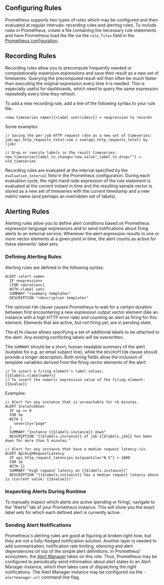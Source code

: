 ## Configuring Rules
Prometheus supports two types of rules which may be configured and then evaluated at regular intervals: recording rules and alerting rules. To include rules in Prometheus, create a file containing the necessary rule statements and have Prometheus load the file via the `rule_files` field in the [Prometheus configuration](https://github.com/prometheus/prometheus/blob/master/config/config.proto).

## Recording Rules
Recording rules allow you to precompute frequently needed or computationally expensive expressions and save their result as a new set of timeseries. Querying the precomputed result will then often be much faster than executing the original expression every time it is needed. This is especially useful for dashboards, which need to query the same expression repeatedly every time they refresh.

To add a new recording rule, add a line of the following syntax to your rule file:

    <new timeseries name>[{<label overrides>}] = <expression to record>

Some examples:

    // Saving the per-job HTTP request rate as a new set of timeseries:
    job:api_http_requests_total:sum = sum(api_http_requests_total) by (job)

    // Drop or rewrite labels in the result timeseries:
    new_timeseries{label_to_change="new_value",label_to_drop=""} = old_timeseries

Recording rules are evaluated at the interval specified by the `evaluation_interval` field in the Prometheus configuration. During each evaluation cycle, the right-hand-side expression of the rule statement is evaluated at the current instant in time and the resulting sample vector is stored as a new set of timeseries with the current timestamp and a new metric name (and perhaps an overridden set of labels).

## Alerting Rules
Alerting rules allow you to define alert conditions based on Prometheus expression language expressions and to send notifications about firing alerts to an external service. Whenever the alert expression results in one or more vector elements at a given point in time, the alert counts as active for these elements' label sets.

### Defining Alerting Rules
Alerting rules are defined in the following syntax:

    ALERT <alert name>
      IF <expression>
      [FOR <duration>]
      WITH <label set>
      SUMMARY "<summary template>"
      DESCRIPTION "<description template>"

The optional `FOR` clause causes Prometheus to wait for a certain duration between first encountering a new expression output vector element (like an instance with a high HTTP error rate) and counting an alert as firing for this element. Elements that are active, but not firing yet, are in pending state.

The `WITH` clause allows specifying a set of additional labels to be attached to the alert. Any existing conflicting labels will be overwritten.

The `SUMMARY` should be a short, human-readable summary of the alert (suitable for e.g. an email subject line), while the `DESCRIPTION` clause should provide a longer description. Both string fields allow the inclusion of template variables derived from the firing vector elements of the alert:

    // To insert a firing element's label values:
    {{$labels.<labelname>}}
    // To insert the numeric expression value of the firing element:
    {{$value}}

Examples:

    // Alert for any instance that is unreachable for >5 minutes.
    ALERT InstanceDown
      IF up == 0
      FOR 5m
      WITH {
        severity="page"
      }
      SUMMARY "Instance {{$labels.instance}} down"
      DESCRIPTION "{{$labels.instance}} of job {{$labels.job}} has been down for more than 5 minutes."

    // Alert for any instance that have a median request latency >1s.
    ALERT ApiHighRequestLatency
      IF api_http_request_latencies_ms{quantile="0.5"} > 1000
      FOR 1m
      WITH {}
      SUMMARY "High request latency on {{$labels.instance}}"
      DESCRIPTION "{{$labels.instance}} has a median request latency above 1s (current value: {{$value}})"

### Inspecting Alerts During Runtime
To manually inspect which alerts are active (pending or firing), navigate to the "Alerts" tab of your Prometheus instance. This will show you the exact label sets for which each defined alert is currently active.

### Sending Alert Notifications
Prometheus's alerting rules are good at figuring at broken *right now*, but they are not a fully-fledged notification solution. Another layer is needed to add summarization, notification rate limiting, silencing and alert dependencies on top of the simple alert definitions. In Prometheus' ecosystem, the [Alert Manager](http://github.com/prometheus/alertmanager) takes on this role. Thus, Prometheus may be configured to periodically send information about alert states to an Alert Manager instance, which then takes care of dispatching the right notifications. The Alert Manager instance may be configured via the `-alertmanager.url` command line flag.